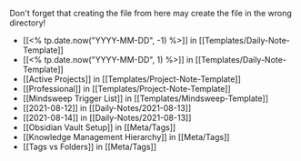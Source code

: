 Don't forget that creating the file from here may create the file in the wrong directory!
- [[<% tp.date.now("YYYY-MM-DD", -1) %>]] in [[Templates/Daily-Note-Template]]
- [[<% tp.date.now("YYYY-MM-DD", 1) %>]] in [[Templates/Daily-Note-Template]]
- [[Active Projects]] in [[Templates/Project-Note-Template]]
- [[Professional]] in [[Templates/Project-Note-Template]]
- [[Mindsweep Trigger List]] in [[Templates/Mindsweep-Template]]
- [[2021-08-12]] in [[Daily-Notes/2021-08-13]]
- [[2021-08-14]] in [[Daily-Notes/2021-08-13]]
- [[Obsidian Vault Setup]] in [[Meta/Tags]]
- [[Knowledge Management Hierarchy]] in [[Meta/Tags]]
- [[Tags vs Folders]] in [[Meta/Tags]]